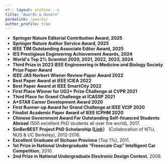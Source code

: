 ```yaml
---
<!-- layout: archive -->
title: "Awards & Honors"
permalink: /awards/
author_profile: true
---
```

* **Springer Nature Editorial Contribution Award, 2025**
* **Springer Nature Author Service Award, 2025**
* **IEEE TIM Outstanding Associate Editor Award, 2025**
* **IES Prestigious Engineering Achievement Awards, 2024**
* **World's Top 2% Scientist 2020, 2021, 2022, 2023, 2024**
* **Third Prize in 2023 IEEE Enginneering in Medicine and Biology Society Prize Paper Award**
* **IEEE JAS Norbert Wiener Review Paper Award 2022**
* **Best Paper Award at IEEE ICIEA 2022**
* **Best Paper Award at IEEE SmartCity 2022**
* **First Place Winner for UG2+ Prize Challenge at CVPR 2021**
* **Third Place for Grand Challenge at ICASSP 2021**
* **A\*STAR Career Development Award 2020**
* **First Runner-up Award for Grand Challenge at IEEE VCIP 2020**
* **Finalist Academic Paper Award of IEEE ICPHM 2020**
* **Chinese Government Award For Outstanding Self-financed Students Abroad** (500 excellent PhD students all over the world), 2017.
* **SinBerBEST Project PhD Scholarship ([Link](http://sinberbest.berkeley.edu/sinberbest1/)）** (Collaboration of NTU, NUS & UC Berkeley), 2012-2016.
* **Excellent Graduate of Sichuan Province** (Top 1%), 2011.
* **1st Prize in National Undergraduate “Freescale Cup” Intelligent Car Competition**, 2010.
* **2nd Prize in National Undergraduate Electronic Design Contest**, 2009.

